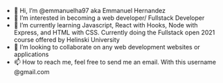 - 👋 Hi, I’m @emmanuelha97 aka Emmanuel Hernandez
- 👀 I’m interested in becoming a web developer/ Fullstack Developer
- 🌱 I’m currently learning Javascript, React with Hooks, Node with Express, and HTML with CSS. Currently doing the Fullstack open 2021 course offered by Helinski University
- 💞️ I’m looking to collaborate on any web development websites or applications
- 📫 How to reach me, feel free to send me an email. With this username @gmail.com
